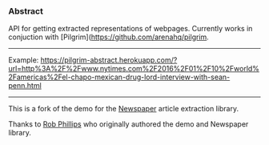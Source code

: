 ### Abstract

API for getting extracted representations of webpages. Currently works in conjuction with [Pilgrim](https://github.com/arenahq/pilgrim.

----

Example: https://pilgrim-abstract.herokuapp.com/?url=http%3A%2F%2Fwww.nytimes.com%2F2016%2F01%2F10%2Fworld%2Famericas%2Fel-chapo-mexican-drug-lord-interview-with-sean-penn.html

----

This is a fork of the demo for the [Newspaper](https://github.com/codelucas/newspaper) article extraction library.

Thanks to [Rob Phillips](https://github.com/iwasrobbed) who originally authored the demo and Newspaper library.
